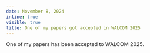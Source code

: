 ```yaml
---
date: November 8, 2024
inline: true
visible: true
title: One of my papers got accepted in WALCOM 2025
---
```

<p> One of my papers has been accepted to WALCOM 2025. </p>